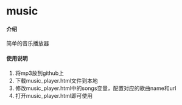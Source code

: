 # music

#### 介绍
简单的音乐播放器

#### 使用说明

1.  将mp3放到github上
2.  下载music_player.html文件到本地
3.  修改music_player.html中的songs变量，配置对应的歌曲name和url
4.  打开music_player.html即可使用
